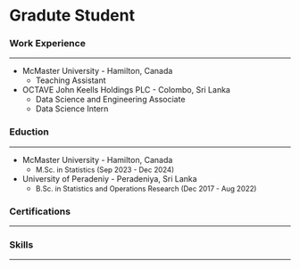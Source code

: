 # Gradute Student

### Work Experience
---------
* McMaster University - Hamilton, Canada
  - Teaching Assistant 
* OCTAVE John Keells Holdings PLC - Colombo, Sri Lanka
  - Data Science and Engineering Associate
  - Data Science Intern
    
### Eduction
---------
* McMaster University - Hamilton, Canada
  - <span style="font-size:0.9em;">M.Sc. in Statistics (Sep 2023 - Dec 2024)</span>
* University of Peradeniy -  Peradeniya, Sri Lanka
  - <span style="font-size:0.9em;">B.Sc. in Statistics and Operations Research (Dec 2017 - Aug 2022)</span>

### Certifications
---------

### Skills
---------
